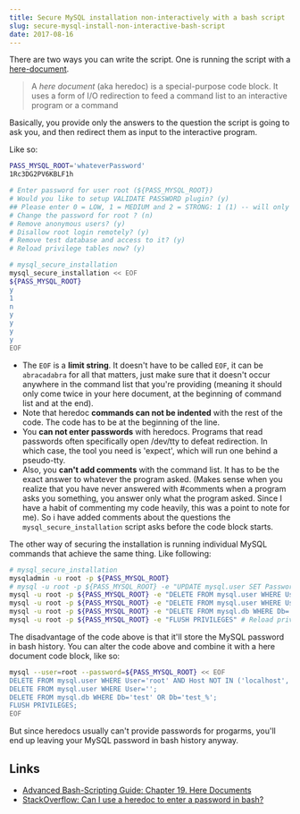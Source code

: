 ```yaml
---
title: Secure MySQL installation non-interactively with a bash script
slug: secure-mysql-install-non-interactive-bash-script
date: 2017-08-16
---
```


There are two ways you can write the script. One is running the script with a [here-document](http://tldp.org/LDP/abs/html/here-docs.html).

> A _here document_ (aka heredoc) is a special-purpose code block. It uses a form of I/O redirection to feed a command list to an interactive program or a command

Basically, you provide only the answers to the question the script is going to ask you, and then redirect them as input to the interactive program.


Like so:

```bash
PASS_MYSQL_ROOT='whateverPassword'
1Rc3DG2PV6KBLF1h

# Enter password for user root (${PASS_MYSQL_ROOT})
# Would you like to setup VALIDATE PASSWORD plugin? (y)
## Please enter 0 = LOW, 1 = MEDIUM and 2 = STRONG: 1 (1) -- will only see this if answered y to the previous one
# Change the password for root ? (n)
# Remove anonymous users? (y)
# Disallow root login remotely? (y)
# Remove test database and access to it? (y)
# Reload privilege tables now? (y)

# mysql_secure_installation
mysql_secure_installation << EOF
${PASS_MYSQL_ROOT} 
y
1
n
y
y
y
y
EOF
```

- The `EOF` is a **limit string**. It doesn't have to be called `EOF`, it can be `abracadabra` for all that matters, just make sure that it doesn't occur anywhere in the command list that you're providing (meaning it should only come twice in your here document, at the beginning of command list and at the end).
- Note that heredoc **commands can not be indented** with the rest of the code. The code has to be at the beginning of the line. 
- You **can not enter passwords** with heredocs. Programs that read passwords often specifically open /dev/tty to defeat redirection. In which case, the tool you need is 'expect', which will run one behind a pseudo-tty.
- Also, you **can't add comments** with the command list. It has to be the exact answer to whatever the program asked. (Makes sense when you realize that you have never answered with #comments when a program asks you something, you answer only what the program asked. Since I have a habit of commenting my code heavily, this was a point to note for me). So i have added comments about the questions the `mysql_secure_installation` script asks before the code block starts.

The other way of securing the installation is running individual MySQL commands that achieve the same thing. Like following:

```bash
# mysql_secure_installation
mysqladmin -u root -p ${PASS_MYSQL_ROOT}
# mysql -u root -p ${PASS_MYSQL_ROOT} -e "UPDATE mysql.user SET Password=PASSWORD('${PASS_MYSQL_ROOT}') WHERE User='root'" # update root password
mysql -u root -p ${PASS_MYSQL_ROOT} -e "DELETE FROM mysql.user WHERE User='root' AND Host NOT IN ('localhost', '127.0.0.1', '::1')" # Disable remote login
mysql -u root -p ${PASS_MYSQL_ROOT} -e "DELETE FROM mysql.user WHERE User=''" # Remove anonymous users
mysql -u root -p ${PASS_MYSQL_ROOT} -e "DELETE FROM mysql.db WHERE Db='test' OR Db='test\_%'" # Remove test database
mysql -u root -p ${PASS_MYSQL_ROOT} -e "FLUSH PRIVILEGES" # Reload privileges
```

The disadvantage of the code above is that it'll store the MySQL password in bash history. You can alter the code above and combine it with a here document code block, like so:

```bash
mysql --user=root --password=${PASS_MYSQL_ROOT} << EOF
DELETE FROM mysql.user WHERE User='root' AND Host NOT IN ('localhost', '127.0.0.1', '::1');
DELETE FROM mysql.user WHERE User='';
DELETE FROM mysql.db WHERE Db='test' OR Db='test_%';
FLUSH PRIVILEGES;
EOF
```

But since heredocs usually can't provide passwords for progarms, you'll end up leaving your MySQL password in bash history anyway.

Links
---
- [Advanced Bash-Scripting Guide: Chapter 19. Here Documents](http://tldp.org/LDP/abs/html/here-docs.html)
- [StackOverflow: Can I use a heredoc to enter a password in bash?](https://stackoverflow.com/questions/3796345/can-i-use-a-heredoc-to-enter-a-password-in-bash)
